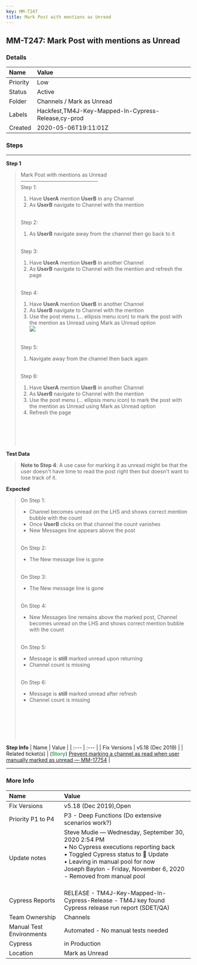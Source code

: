 ```yaml
---
key: MM-T247
title: Mark Post with mentions as Unread
---
```


## MM-T247: Mark Post with mentions as Unread

### Details

| Name     | Value                                               |
| :------- | :-------------------------------------------------- |
| Priority | Low                                                 |
| Status   | Active                                              |
| Folder   | Channels / Mark as Unread                           |
| Labels   | Hackfest,TM4J-Key-Mapped-In-Cypress-Release,cy-prod |
| Created  | 2020-05-06T19:11:01Z                                |

### Steps

<hr/>

**Step 1**

> <article>Mark Post with mentions as Unread<br />––––––––––––––––––––––––––––––<br />Step 1:<ol><li>Have <strong>UserA</strong> mention <strong>UserB</strong> in any Channel</li><li>As <strong>UserB</strong> navigate to Channel with the mention</li></ol><br />Step 2:<ol><li>As <strong>UserB</strong> navigate away from the channel then go back to it</li></ol><br />Step 3:<ol><li>Have <strong>UserA</strong> mention <strong>UserB</strong> in another Channel</li><li>As <strong>UserB</strong> navigate to Channel with the mention and refresh the page</li></ol><br />Step 4:<ol><li>Have <strong>UserA</strong> mention <strong>UserB</strong> in another Channel</li><li>As <strong>UserB</strong> navigate to Channel with the mention</li><li>Use the post menu (… ellipsis menu icon) to mark the post with the mention as Unread using Mark as Unread option<br /><img src="https://smartbear-tm4j-prod-us-west-2-attachment-rich-text.s3.us-west-2.amazonaws.com/embedded-f3277290f945470c4add5d21ef3dc7ca7b74388fc7152bfb6b99ae58c66a95a8-1597341320277-1597341320277.png" class="fr-fic fr-dii" /></li></ol><br />Step 5:<ol><li>Navigate away from the channel then back again</li></ol><br />Step 6:<br /><ol><li>Have <strong>UserA</strong> mention <strong>UserB</strong> in another Channel</li><li>As <strong>UserB</strong> navigate to Channel with the mention</li><li>Use the post menu (… ellipsis menu icon) to mark the post with the mention as Unread using Mark as Unread option</li><li>Refresh the page</li></ol><br /><br /><br /><br /></article>

**Test Data**

> <article><strong>Note to Step 4</strong>: A use case for marking it as unread might be that the user doesn't have time to read the post right then but doesn't want to lose track of it.</article>

**Expected**

> <article>On Step 1:<br /><ul><li>Channel becomes unread on the LHS and shows correct mention bubble with the count</li><li>Once <strong>UserB</strong> clicks on that channel the count vanishes</li><li>New Messages line appears above the post</li></ul><br />On Step 2:<br /><ul><li>The New message line is gone</li></ul><br />On Step 3:<br /><ul><li>The New message line is gone</li></ul><br />On Step 4:<br /><ul><li>New Messages line remains above the marked post, Channel becomes unread on the LHS and shows correct mention bubble with the count</li></ul><br />On Step 5:<br /><ul><li>Message is <strong>still</strong> marked unread upon returning</li><li>Channel count is missing</li></ul><br />On Step 6:<br /><ul><li>Message is <strong>still</strong> marked unread after refresh</li><li>Channel count is missing</li></ul><br /><br /><br /><br /><br /></article>

**Step Info**
| Name | Value |
| :--- | :--- |
| Fix Versions | v5.18 (Dec 2019) |
| Related ticket(s) | (<strong><span style="color:rgb(65, 168, 95)">Story</span></strong>) <a href="https://mattermost.atlassian.net/browse/MM-17754" rel="noopener noreferrer" target="_blank">Prevent marking a channel as read when user manually marked as unread — MM-17754</a> |

<hr/>

### More Info

| Name                     | Value                                                                                                                                                                                                                                                       |
| :----------------------- | :---------------------------------------------------------------------------------------------------------------------------------------------------------------------------------------------------------------------------------------------------------- |
| Fix Versions             | v5.18 (Dec 2019),Open                                                                                                                                                                                                                                       |
| Priority P1 to P4        | P3 - Deep Functions (Do extensive scenarios work?)                                                                                                                                                                                                          |
| Update notes             | Steve Mudie — Wednesday, September 30, 2020 2:54 PM<br>• No Cypress executions reporting back<br>• Toggled Cypress status to 🔧 Update<br>• Leaving in manual pool for now<br>Joseph Baylon - Friday, November 6, 2020<br>- Removed from manual pool<br><br> |
| Cypress Reports          | RELEASE - TM4J-Key-Mapped-In-Cypress-Release - TM4J key found Cypress release run report (SDET/QA)                                                                                                                                                          |
| Team Ownership           | Channels                                                                                                                                                                                                                                                    |
| Manual Test Environments | Automated - No manual tests needed                                                                                                                                                                                                                          |
| Cypress                  | in Production                                                                                                                                                                                                                                               |
| Location                 | Mark as Unread                                                                                                                                                                                                                                              |
